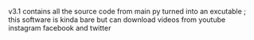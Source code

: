 v3.1 contains all the source code from main py turned into an excutable ; this software is kinda bare but can download videos from youtube instagram facebook and twitter
